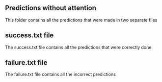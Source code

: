 ## Predictions without attention
This folder contains all the predictions that were made in two separate files

## success.txt file
The success.txt file contains all the predictions that were correctly done

## failure.txt file
The failure.txt file contains all the incorrect predictions
